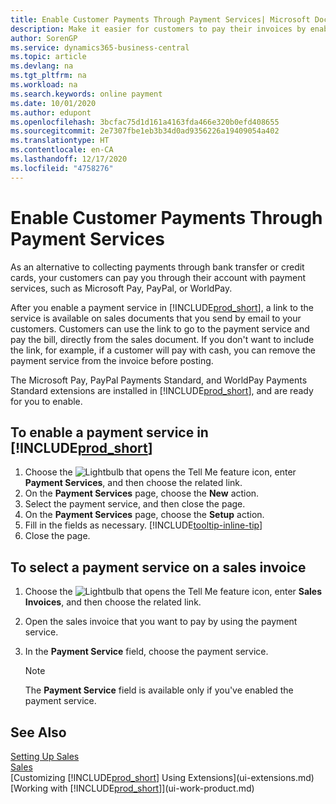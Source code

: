 ```yaml
---
title: Enable Customer Payments Through Payment Services| Microsoft Docs
description: Make it easier for customers to pay their invoices by enabling payment services.
author: SorenGP
ms.service: dynamics365-business-central
ms.topic: article
ms.devlang: na
ms.tgt_pltfrm: na
ms.workload: na
ms.search.keywords: online payment
ms.date: 10/01/2020
ms.author: edupont
ms.openlocfilehash: 3bcfac75d1d161a4163fda466e320b0efd408655
ms.sourcegitcommit: 2e7307fbe1eb3b34d0ad9356226a19409054a402
ms.translationtype: HT
ms.contentlocale: en-CA
ms.lasthandoff: 12/17/2020
ms.locfileid: "4758276"
---
```

# <a name="enable-customer-payments-through-payment-services"></a>Enable Customer Payments Through Payment Services
As an alternative to collecting payments through bank transfer or credit cards, your customers can pay you through their account with payment services, such as Microsoft Pay, PayPal, or WorldPay.  

After you enable a payment service in [!INCLUDE[prod_short](includes/prod_short.md)], a link to the service is available on sales documents that you send by email to your customers. Customers can use the link to go to the payment service and pay the bill, directly from the sales document. If you don't want to include the link, for example, if a customer will pay with cash, you can remove the payment service from the invoice before posting.  

The Microsoft Pay, PayPal Payments Standard, and WorldPay Payments Standard extensions are installed in [!INCLUDE[prod_short](includes/prod_short.md)], and are ready for you to enable.  

## <a name="to-enable-a-payment-service-in-prod_short"></a>To enable a payment service in [!INCLUDE[prod_short](includes/prod_short.md)]
1. Choose the ![Lightbulb that opens the Tell Me feature](media/ui-search/search_small.png "Tell me what you want to do") icon, enter **Payment Services**, and then choose the related link.  
2. On the **Payment Services** page, choose the **New** action.  
3. Select the payment service, and then close the page.  
4. On the **Payment Services** page, choose the **Setup** action.  
5. Fill in the fields as necessary. [!INCLUDE[tooltip-inline-tip](includes/tooltip-inline-tip_md.md)]  
6. Close the page.  

## <a name="to-select-a-payment-service-on-a-sales-invoice"></a>To select a payment service on a sales invoice
1. Choose the ![Lightbulb that opens the Tell Me feature](media/ui-search/search_small.png "Tell me what you want to do") icon, enter **Sales Invoices**, and then choose the related link.  
2. Open the sales invoice that you want to pay by using the payment service.  
3. In the **Payment Service** field, choose the payment service.  

    > [!NOTE]  
    > The **Payment Service** field is available only if you've enabled the payment service.  

## <a name="see-also"></a>See Also  
[Setting Up Sales](sales-setup-sales.md)  
[Sales](sales-manage-sales.md)  
[Customizing [!INCLUDE[prod_short](includes/prod_short.md)] Using Extensions](ui-extensions.md)  
[Working with [!INCLUDE[prod_short](includes/prod_short.md)]](ui-work-product.md)  
